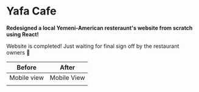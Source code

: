 # Yafa Cafe

**Redesigned a local Yemeni-American resteraunt's website from scratch using React!**

Website is completed! Just waiting for final sign off by the restaurant owners 🙂

| Before      | After       |
| ----------- | ----------- |
| Mobile view | Mobile View |
|             |             |
